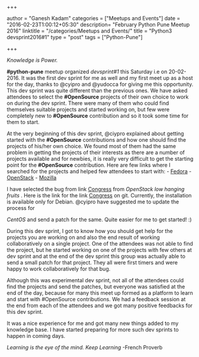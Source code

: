 +++

author = "Ganesh Kadam"
categories = ["Meetups and Events"]
date = "2016-02-23T1:00:12+05:30"
description= "February Python Pune Meetup 2016"
linktitle = "/categories/Meetups and Events/"
title = "Python3 devsprint2016#1"
type = "post"
tags = ["Python-Pune"]

+++

*Knowledge is Power.*

**\#python-pune** meetup organized *devsprint\#1* this Saturday i.e on 20-02-2016. It was the first dev sprint for me as well and my first meet up as a host for the day, thanks to @cyipro and @yudocca for giving me this opportunity. This dev sprint was quite different than the previous ones. We have asked attendees to select the **\#OpenSource** projects of their own choice to work on during the dev sprint. There were many of them who could find themselves suitable projects and started working on, but few were completely new to **\#OpenSource** contribution and so it took some time for them to start.

At the very beginning of this dev sprint, @ciypro explained about getting started with the **\#OpenSource** contributions and how one should find the projects of his/her own choice. We found most of them had the same problem in getting the projects of their interests as there are a number of projects available and for newbies, it is really very difficult to get the starting point for the **\#OpenSource** contribution. Here are few links where I searched for the projects and helped few attendees to start with: - [Fedora](http://whatcanidoforfedora.org/) - [OpenStack](https://bugs.launchpad.net/openstack/+bugs) - [Mozilla](http://whatcanidoformozilla.org/)

I have selected the bug from link [Congress](https://bugs.launchpad.net/congress/+bug/1415199) from *OpenStack low hanging fruits* . Here is the link for the link [Congress](https://github.com/openstack/congress) on git. Currently, the installation is available only for Debian. @cyipro have suggested me to update the process for

*CentOS* and send a patch for the same. Quite easier for me to get started! :)

During this dev sprint, I got to know how you should get help for the projects you are working on and also the end result of working collaboratively on a single project. One of the attendees was not able to find the project, but he started working on one of the projects with few others at dev sprint and at the end of the dev sprint this group was actually able to send a small patch for that project. They all were first timers and were happy to work collaboratively for that bug.

Although this was experimental dev sprint, not all of the attendees could find the projects and send the patches, but everyone was satisfied at the end of the day, because for many this meet up formed as a platform to learn and start with \#OpenSource contributions. We had a feedback session at the end from each of the attendees and we got many positive feedbacks for this dev sprint.

It was a nice experience for me and got many new things added to my knowledge base. I have started preparing for more such dev sprints to happen in coming days.

*Learning is the eye of the mind. Keep Learning* -French Proverb
